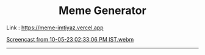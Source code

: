 <h1 align="center"> Meme Generator </h1>


Link : https://meme-imtiyaz.vercel.app

[Screencast from 10-05-23 02:33:06 PM IST.webm](https://github.com/SyedImtiyaz-1/mini-Projects/assets/121503426/ba87c1d6-0c7f-437c-a4d4-4fbe6fec8894)

<hr>

